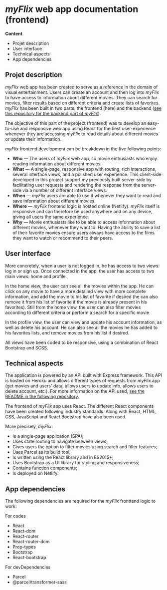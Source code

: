 # *myFlix* web app documentation (frontend)

**Content**

- Projet description
- User interface
 - Technical aspects
 - App dependencies

 
## Projet description

*myFlix* web app has been created to serve as a reference in the domain of visual entertainment. Users can create an account and then log into *myFlix* to have access to information about different movies. They can search for movies, filter results based on different criteria and create lists of favorites. *myFlix* has been built in two parts: the frontend (here) and the backend ([see this repository for the backend part of *myFlix*](https://github.com/AlexaCai/movie-api)).

The objective of this part of the project (frontend) was to develop an easy-to-use and responsive web app using React for the best user-experience whenever they are accessing *myFlix* to read details about different movies or update their information.

*myFlix* frontend development can be breakdown in the five following points:

 - **Who** —  The users of *myFlix* web app, so movie enthusiasts who enjoy reading information about
different movies.
 - **What** — A single-page, responsive app with routing, rich interactions, several interface views,
and a polished user experience. This client-side developed in this project support
my previously built server-side by facilitating user requests and rendering the
response from the server-side via a number of different interface views.
 - **When** — *myFlix* users are able to use it whenever they want to read and save information
about different movies.
 - **Where** — *myFlix* frontend logic is hosted online (Netlify). *myFlix* itself is responsive and can therefore be used anywhere and on any device, giving all users the same experience.
 - **Why** — Movie enthusiasts like to be able to access information about different movies,
whenever they want to. Having the ability to save a list of their favorite movies ensure
users always have access to the films they want to watch or recommend to their peers.

## User interface

More concretely, when a user is not logged in, he has access to two views: log in or sign up. Once connected in the app, the user has access to two main views: home and profile.

In the home view, the user can see all the movies within the app. He can click on any movie to have a more detailed view with more complete information, and add the movie to his list of favorite if desired (he can also remove it from his list of favorite if the movie is already present in his favorites). Still from the home view, the user can also filter movies according to different criteria or perform a search for a specific movie

In the profile view, the user can view and update his account information, as well as delete his account. He can also see all the movies he has added to his favorites lists, and remove movies from his list if desired.

All views have been coded to be responsive, using a combination of React Bootstrap and SCSS.

## Technical aspects

The application is powered by an API built with Express framework. This API is hosted on Heroku and allows different types of requests from *myFlix* app (get movies and users' data, allows users to update info, allows users to delete account, etc.). For more information on the API used, [see the README in the following repository](https://github.com/AlexaCai/movie-api).

The frontend of *myFlix* app uses React. The different React components have been created following industry standards. Along with React, HTML, CSS, JavaScript and React Bootstrap have also been used.

More precisely, *myFlix*:

-   Is a single-page application (SPA);
-   Uses state routing to navigate between views;
-   Gives users the option to filter movies using search and filter features;
-   Uses Parcel as its build tool;
-   Is written using the React library and in ES2015+;
-   Uses Bootstrap as a UI library for styling and responsiveness;
-   Contains function components;
-   Is deployed on Netlify.

## App dependencies

The following dependencies are required for the *myFlix* fronttend logic to work:

For codes
 - React
 - React-dom
 - React-router
 - React-router-dom
 - Prop-types 
 - Bootstrap
 - React-bootstrap
 
 For devDependencies
 - Parcel
 - @parcel/transformer-sass